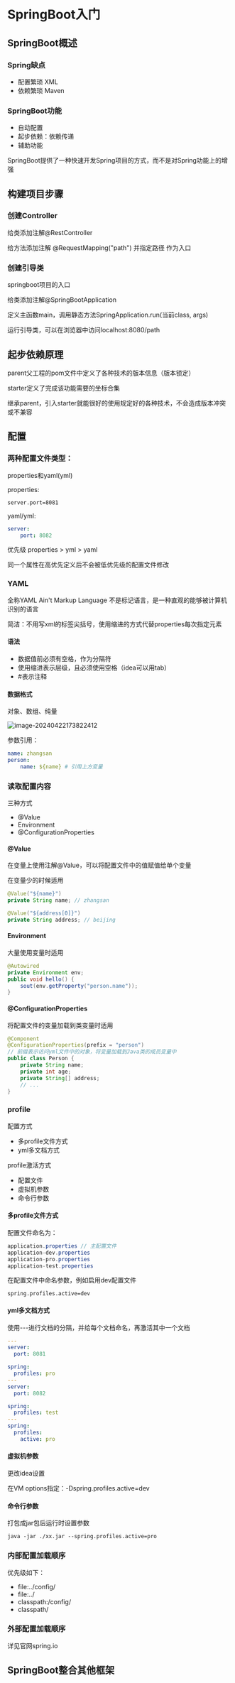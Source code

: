 # SpringBoot入门

## SpringBoot概述

### Spring缺点

* 配置繁琐 XML
* 依赖繁琐 Maven

### SpringBoot功能

* 自动配置
* 起步依赖：依赖传递
* 辅助功能

SpringBoot提供了一种快速开发Spring项目的方式，而不是对Spring功能上的增强

## 构建项目步骤

### 创建Controller

给类添加注解@RestController

给方法添加注解 @RequestMapping("path") 并指定路径 作为入口



### 创建引导类

springboot项目的入口

给类添加注解@SpringBootApplication

定义主函数main，调用静态方法SpringApplication.run(当前class, args)

运行引导类，可以在浏览器中访问localhost:8080/path



## 起步依赖原理

parent父工程的pom文件中定义了各种技术的版本信息（版本锁定）

starter定义了完成该功能需要的坐标合集

继承parent，引入starter就能很好的使用规定好的各种技术，不会造成版本冲突或不兼容



## 配置

### 两种配置文件类型：

properties和yaml(yml)

properties:

```properties
server.port=8081
```

yaml/yml:

```yml
server:
    port: 8082
```

优先级 properties > yml > yaml

同一个属性在高优先定义后不会被低优先级的配置文件修改


### YAML

全称YAML Ain't Markup Language 不是标记语言，是一种直观的能够被计算机识别的语言

简洁：不用写xml的标签尖括号，使用缩进的方式代替properties每次指定元素

#### 语法

* 数据值前必须有空格，作为分隔符
* 使用缩进表示层级，且必须使用空格（idea可以用tab）
* #表示注释

#### 数据格式

对象、数组、纯量

![image-20240422173822412](C:\Users\WindLY\AppData\Roaming\Typora\typora-user-images\image-20240422173822412.png)

参数引用：

```yaml
name: zhangsan
person:
    name: ${name} # 引用上方变量
```

### 读取配置内容

三种方式

* @Value
* Environment
* @ConfigurationProperties

#### @Value

在变量上使用注解@Value，可以将配置文件中的值赋值给单个变量

在变量少的时候适用

```java
@Value("${name}")
private String name; // zhangsan

@Value("${address[0]}")
private String address; // beijing
```

#### Environment

大量使用变量时适用

```java
@Autowired
private Environment env;
public void hello() {
    sout(env.getProperty("person.name"));
}
```

#### @ConfigurationProperties

将配置文件的变量加载到类变量时适用

```java
@Component
@ConfigurationProperties(prefix = "person") 
// 前缀表示访问yml文件中的对象，将变量加载到Java类的成员变量中
public class Person {
    private String name;
    private int age;
    private String[] address;
    // ...
}
```

### profile

配置方式
* 多profile文件方式
* yml多文档方式

profile激活方式
* 配置文件
* 虚拟机参数
* 命令行参数

#### 多profile文件方式

配置文件命名为：

```java
application.properties // 主配置文件
application-dev.properties
application-pro.properties
application-test.properties
```

在配置文件中命名参数，例如启用dev配置文件

```properties
spring.profiles.active=dev
```

#### yml多文档方式

使用---进行文档的分隔，并给每个文档命名，再激活其中一个文档

```yaml
---
server:
  port: 8081

spring:
  profiles: pro
---
server:
  port: 8082

spring:
  profiles: test
---
spring:
  profiles:
    active: pro
```

#### 虚拟机参数

更改idea设置

在VM options指定：-Dspring.profiles.active=dev

#### 命令行参数

打包成jar包后运行时设置参数

```shell
java -jar ./xx.jar --spring.profiles.active=pro
```

### 内部配置加载顺序

优先级如下：
* file:../config/
* file:../
* classpath:/config/
* classpath/

### 外部配置加载顺序

详见官网spring.io

## SpringBoot整合其他框架

